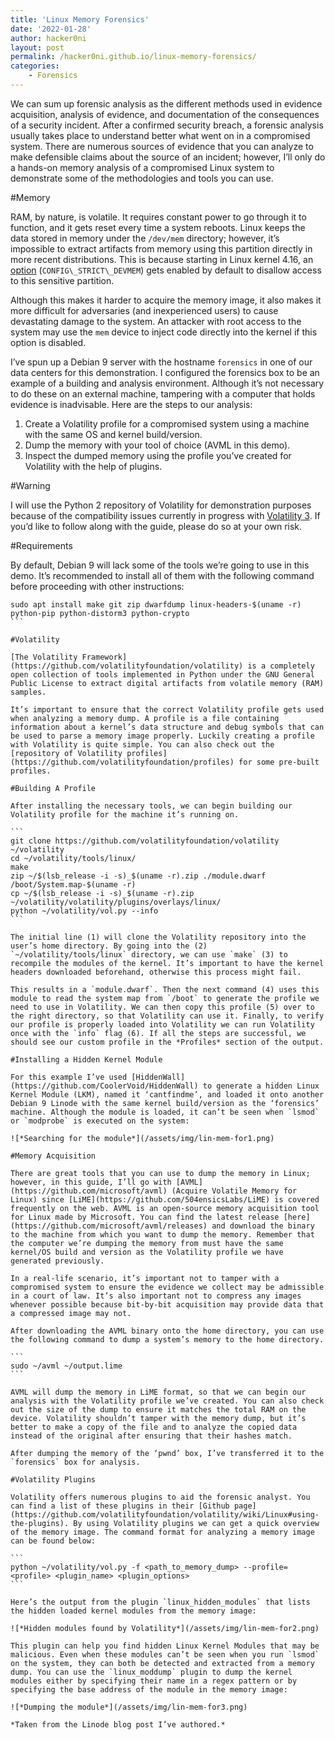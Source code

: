 ```yaml
---
title: 'Linux Memory Forensics'
date: '2022-01-28'
author: hacker0ni
layout: post
permalink: /hacker0ni.github.io/linux-memory-forensics/
categories:
    - Forensics
---
```


We can sum up forensic analysis as the different methods used in evidence acquisition, analysis of evidence, and documentation of the consequences of a security incident. After a confirmed security breach, a forensic analysis usually takes place to understand better what went on in a compromised system. There are numerous sources of evidence that you can analyze to make defensible claims about the source of an incident; however, I’ll only do a hands-on memory analysis of a compromised Linux system to demonstrate some of the methodologies and tools you can use.

#Memory

RAM, by nature, is volatile. It requires constant power to go through it to function, and it gets reset every time a system reboots. Linux keeps the data stored in memory under the `/dev/mem` directory; however, it’s impossible to extract artifacts from memory using this partition directly in more recent distributions. This is because starting in Linux kernel 4.16, an [option](https://access.redhat.com/documentation/en-us/red_hat_enterprise_linux/6/html/6.3_technical_notes/important_kernel_changes) (`CONFIG\_STRICT\_DEVMEM`) gets enabled by default to disallow access to this sensitive partition.

Although this makes it harder to acquire the memory image, it also makes it more difficult for adversaries (and inexperienced users) to cause devastating damage to the system. An attacker with root access to the system may use the `mem` device to inject code directly into the kernel if this option is disabled.

I’ve spun up a Debian 9 server with the hostname `forensics` in one of our data centers for this demonstration. I configured the forensics box to be an example of a building and analysis environment. Although it’s not necessary to do these on an external machine, tampering with a computer that holds evidence is inadvisable. Here are the steps to our analysis:

1. Create a Volatility profile for a compromised system using a machine with the same OS and kernel build/version.
2. Dump the memory with your tool of choice (AVML in this demo).
3. Inspect the dumped memory using the profile you’ve created for Volatility with the help of plugins.

#Warning

I will use the Python 2 repository of Volatility for demonstration purposes because of the compatibility issues currently in progress with [Volatility 3](https://github.com/volatilityfoundation/volatility3). If you’d like to follow along with the guide, please do so at your own risk.

#Requirements

By default, Debian 9 will lack some of the tools we’re going to use in this demo. It’s recommended to install all of them with the following command before proceeding with other instructions:

````
sudo apt install make git zip dwarfdump linux-headers-$(uname -r) python-pip python-distorm3 python-crypto
```

#Volatility

[The Volatility Framework](https://github.com/volatilityfoundation/volatility) is a completely open collection of tools implemented in Python under the GNU General Public License to extract digital artifacts from volatile memory (RAM) samples.

It’s important to ensure that the correct Volatility profile gets used when analyzing a memory dump. A profile is a file containing information about a kernel’s data structure and debug symbols that can be used to parse a memory image properly. Luckily creating a profile with Volatility is quite simple. You can also check out the [repository of Volatility profiles](https://github.com/volatilityfoundation/profiles) for some pre-built profiles.

#Building A Profile

After installing the necessary tools, we can begin building our Volatility profile for the machine it’s running on.

```
git clone https://github.com/volatilityfoundation/volatility ~/volatility
cd ~/volatility/tools/linux/
make
zip ~/$(lsb_release -i -s)_$(uname -r).zip ./module.dwarf /boot/System.map-$(uname -r)
cp ~/$(lsb_release -i -s)_$(uname -r).zip ~/volatility/volatility/plugins/overlays/linux/
python ~/volatility/vol.py --info
```

The initial line (1) will clone the Volatility repository into the user’s home directory. By going into the (2) `~/volatility/tools/linux` directory, we can use `make` (3) to recompile the modules of the kernel. It’s important to have the kernel headers downloaded beforehand, otherwise this process might fail.

This results in a `module.dwarf`. Then the next command (4) uses this module to read the system map from `/boot` to generate the profile we need to use in Volatility. We can then copy this profile (5) over to the right directory, so that Volatility can use it. Finally, to verify our profile is properly loaded into Volatility we can run Volatility once with the `info` flag (6). If all the steps are successful, we should see our custom profile in the *Profiles* section of the output.

#Installing a Hidden Kernel Module

For this example I’ve used [HiddenWall](https://github.com/CoolerVoid/HiddenWall) to generate a hidden Linux Kernel Module (LKM), named it ‘cantfindme’, and loaded it onto another Debian 9 Linode with the same kernel build/version as the ‘forensics’ machine. Although the module is loaded, it can’t be seen when `lsmod` or `modprobe` is executed on the system:

![*Searching for the module*](/assets/img/lin-mem-for1.png)

#Memory Acquisition

There are great tools that you can use to dump the memory in Linux; however, in this guide, I’ll go with [AVML](https://github.com/microsoft/avml) (Acquire Volatile Memory for Linux) since [LiME](https://github.com/504ensicsLabs/LiME) is covered frequently on the web. AVML is an open-source memory acquisition tool for Linux made by Microsoft. You can find the latest release [here](https://github.com/microsoft/avml/releases) and download the binary to the machine from which you want to dump the memory. Remember that the computer we’re dumping the memory from must have the same kernel/OS build and version as the Volatility profile we have generated previously.

In a real-life scenario, it’s important not to tamper with a compromised system to ensure the evidence we collect may be admissible in a court of law. It’s also important not to compress any images whenever possible because bit-by-bit acquisition may provide data that a compressed image may not.

After downloading the AVML binary onto the home directory, you can use the following command to dump a system’s memory to the home directory.

```
sudo ~/avml ~/output.lime
```

AVML will dump the memory in LiME format, so that we can begin our analysis with the Volatility profile we’ve created. You can also check out the size of the dump to ensure it matches the total RAM on the device. Volatility shouldn’t tamper with the memory dump, but it’s better to make a copy of the file and to analyze the copied data instead of the original after ensuring that their hashes match.

After dumping the memory of the ‘pwnd’ box, I’ve transferred it to the `forensics` box for analysis.

#Volatility Plugins

Volatility offers numerous plugins to aid the forensic analyst. You can find a list of these plugins in their [Github page](https://github.com/volatilityfoundation/volatility/wiki/Linux#using-the-plugins). By using Volatility plugins we can get a quick overview of the memory image. The command format for analyzing a memory image can be found below:

```
python ~/volatility/vol.py -f <path_to_memory_dump> --profile=<profile> <plugin_name> <plugin_options>
```

Here’s the output from the plugin `linux_hidden_modules` that lists the hidden loaded kernel modules from the memory image:

![*Hidden modules found by Volatility*](/assets/img/lin-mem-for2.png)

This plugin can help you find hidden Linux Kernel Modules that may be malicious. Even when these modules can’t be seen when you run `lsmod` on the system, they can both be detected and extracted from a memory dump. You can use the `linux_moddump` plugin to dump the kernel modules either by specifying their name in a regex pattern or by specifying the base address of the module in the memory image:

![*Dumping the module*](/assets/img/lin-mem-for3.png)

*Taken from the Linode blog post I’ve authored.*